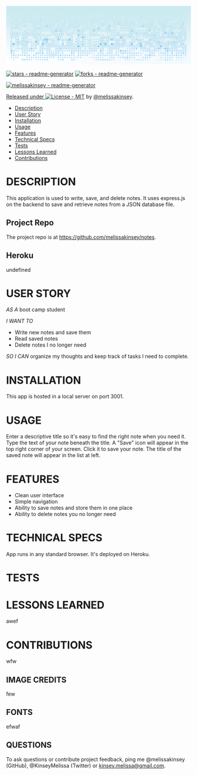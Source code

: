 ![header image](public/assets/readme-header.png)

[![stars - readme-generator](https://img.shields.io/github/stars/melissakinsey/readme-generator?style=social)](https://github.com/melissakinsey/readme-generator)
[![forks - readme-generator](https://img.shields.io/github/forks/melissakinsey/readme-generator?style=social)](https://github.com/melissakinsey/readme-generator)

[![melissakinsey - readme-generator](https://img.shields.io/static/v1?label=melissakinsey&message=readme-generator&color=blue&logo=github)](https://github.com/melissakinsey/readme-generator)

<div align="center">
</div>

[Released under ![License - MIT](https://img.shields.io/badge/License-MIT-blue)](#license) by [@melissakinsey](https://github.com/melissakinsey).

- [Description](#Description)
- [User Story](#User_Story)
- [Installation](#Installation)
- [Usage](#Usage)
- [Features](#Features)
- [Technical Specs](#Technical_Specs)
- [Tests](#Tests)
- [Lessons Learned](#Lessons_Learned)
- [Contributions](#Contributions)

# DESCRIPTION

This application is used to write, save, and delete notes. It uses express.js on the backend to save and retrieve notes from a JSON database file. 

## Project Repo

The project repo is at https://github.com/melissakinsey/notes.

## Heroku

undefined

# USER STORY

*AS A* boot camp student 

*I WANT TO*
* Write new notes and save them
* Read saved notes
* Delete notes I no longer need 

*SO I CAN* organize my thoughts and keep track of tasks I need to complete.

# INSTALLATION

This app is hosted in a local server on port 3001.

# USAGE

Enter a descriptive title so it's easy to find the right note when you need it. Type the text of your note beneath the title. A "Save" icon will appear in the top right corner of your screen. Click it to save your note. The title of the saved note will appear in the list at left. 

# FEATURES

* Clean user interface
* Simple navigation
* Ability to save notes and store them in one place
* Ability to delete notes you no longer need

# TECHNICAL SPECS

App runs in any standard browser. It's deployed on Heroku. 


# TESTS

# LESSONS LEARNED

awef

# CONTRIBUTIONS

wfw

## IMAGE CREDITS

few

## FONTS

efwaf

## QUESTIONS

To ask questions or contribute project feedback, ping me @melissakinsey (GitHub), @KinseyMelissa (Twitter) or kinsey.melissa@gmail.com.
